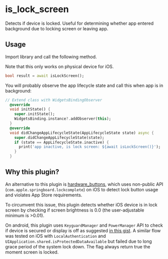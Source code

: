 # is_lock_screen

Detects if device is locked. Useful for determining whether app entered background due to locking screen or leaving app.

## Usage

Import library and call the following method.

Note that this only works on physical device for iOS.

```dart
bool result = await isLockScreen();
```

You will probably observe the app lifecycle state and call this when app is in background:

```dart
// Extend class with WidgetsBindingObserver
  @override
  void initState() {
    super.initState();
    WidgetsBinding.instance?.addObserver(this);
  }
  @override
  void didChangeAppLifecycleState(AppLifecycleState state) async {
    super.didChangeAppLifecycleState(state);
    if (state == AppLifecycleState.inactive) {
      print('app inactive, is lock screen: ${await isLockScreen()}');
    }
  }
```

## Why this plugin?

An alternative to this plugin is [hardware_buttons](https://pub.dev/packages/hardware_buttons), which uses non-public API (`com.apple.springboard.lockcomplete`) on iOS to detect lock button usage and violates App Store requirements.

To circumvent this issue, this plugin detects whether iOS device is in lock screen by checking if screen brightness is 0.0 (the user-adjustable minimum is >0.01).

On android, this plugin uses `KeyguardManager` and `PowerManager` API to check if device is secured or display is off as suggested [in this gist](https://gist.github.com/Jeevuz/4ec01688083670b1f3f92af64e44c112). A similar flow was tested on iOS with `LocalAuthentication` and `UIApplication.shared.isProtectedDataAvailable` but failed due to long grace period of the system lock down. The flag always return true the moment screen is locked.